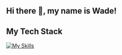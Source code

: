 ## Hi there 👋, my name is Wade!

## My Tech Stack
[![My Skills](https://skillicons.dev/icons?i=html,css,js,ts,react,nodejs,express,postgres,prisma,postman,supabase,vscode,netlify,github,styledcomponents)](https://skillicons.dev)

<!--
**wade-levels-up/wade-levels-up** is a ✨ _special_ ✨ repository because its `README.md` (this file) appears on your GitHub profile.

Here are some ideas to get you started:

- 🔭 I’m currently working on ...
- 🌱 I’m currently learning ...
- 👯 I’m looking to collaborate on ...
- 🤔 I’m looking for help with ...
- 💬 Ask me about ...
- 📫 How to reach me: ...
- 😄 Pronouns: ...
- ⚡ Fun fact: ...
-->
